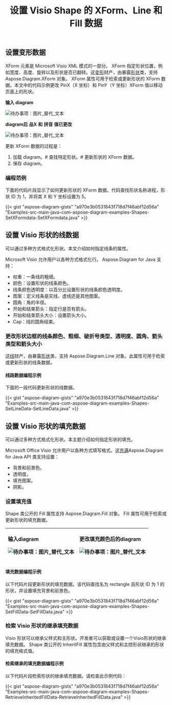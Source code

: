 ﻿---
title: 设置 Visio Shape 的 XForm、Line 和 Fill 数据
type: docs
weight: 70
url: /zh/java/set-visio-shape-s-xform-line-and-fill-data/
---
## **设置变形数据**
XForm 元素是 Microsoft Visio XML 模式的一部分。 XForm 指定形状位置，例如宽度、高度、旋转以及形状是否已翻转。这[变形](https://reference.aspose.com/diagram/java/com.aspose.diagram/xform)财产，由暴露[形状](https://reference.aspose.com/diagram/java/com.aspose.diagram/shape)类，支持 Aspose.Diagram.XForm 对象。 XForm 属性可用于检索或更新形状的 XForm 数据。本文中的代码示例更改 PinX（X 坐标）和 PinY（Y 坐标）XForm 值以移动页面上的形状。

**输入 diagram** 

![待办事项：图片_替代_文本](set-visio-shape-s-xform-line-and-fill-data_1.png)

**diagram后** **品X** **和** **拼音** **值已更改** 

![待办事项：图片_替代_文本](set-visio-shape-s-xform-line-and-fill-data_2.png)

更新 XForm 数据的过程是：

1. 加载 diagram。# 查找特定形状。# 更新形状的 XForm 数据。
1. 保存 diagram。
### **编程范例**
下面的代码片段显示了如何更新形状的 XForm 数据。代码查找形状名称进程，形状 ID 为 1，并将其 X 和 Y 坐标设置为 5。

{{< gist "aspose-diagram-gists" "a970e3b0531843f718d7f46abf12d56a" "Examples-src-main-java-com-aspose-diagram-examples-Shapes-SetXFormdata-SetXFormdata.java" >}}
## **设置 Visio 形状的线数据**
可以通过多种方式格式化形状。本文介绍如何指定线条的属性。

Microsoft Visio 允许用户以各种方式格式化行。 Aspose.Diagram for Java 支持：

- 权重：一条线的粗细。
- 颜色：设置形状的线条颜色。
- 线条颜色透明度：以百分比设置形状的线条颜色透明度。
- 图案：定义线条是实线、虚线还是其他图案。
- 圆角：角的半径。
- 开始和结束箭头：指定行是否有箭头。
- 开始和结束箭头大小：设置箭头大小。
- Cap：线的圆角结束。
### **更改形状边框的线条颜色、粗细、破折号类型、透明度、圆角、箭头类型和箭头大小**
这[线](https://reference.aspose.com/diagram/java/com.aspose.diagram/line)财产，由暴露[形状](https://reference.aspose.com/diagram/java/com.aspose.diagram/shape)类，支持 Aspose.Diagram.Line 对象。此属性可用于检索或更新形状的线条数据。
#### **线路数据编程示例**
下面的一段代码更新形状的线数据。

{{< gist "aspose-diagram-gists" "a970e3b0531843f718d7f46abf12d56a" "Examples-src-main-java-com-aspose-diagram-examples-Shapes-SetLineData-SetLineData.java" >}}
## **设置 Visio 形状的填充数据**
可以通过多种方式格式化形状。本主题介绍如何指定形状的填充。

 Microsoft Office Visio 允许用户以各种方式填写格式。这[充满](https://reference.aspose.com/diagram/java/com.aspose.diagram/fill)Aspose.Diagram for Java API 类支持设置：

- 背景和前景色。
- 透明度。
- 填充图案。
- 阴影。
### **设置填充值**
Shape 类公开的 Fill 属性支持 Aspose.Diagram.Fill 对象。 Fill 属性可用于检索或更新形状的填充数据。

|<p>**输入diagram** </p><p>![待办事项：图片_替代_文本](http://i.imgur.com/OrhEecb.png)</p>|<p>**更改填充颜色后的diagram** </p><p>![待办事项：图片_替代_文本](http://i.imgur.com/HO0wmZ8.png)</p>|
|:- |:- |
#### **填充数据编程示例**
以下代码片段更新形状的填充数据。该代码查找名为 rectangle 且形状 ID 为 1 的形状，并设置填充背景和前景色。

{{< gist "aspose-diagram-gists" "a970e3b0531843f718d7f46abf12d56a" "Examples-src-main-java-com-aspose-diagram-examples-Shapes-SetFillData-SetFillData.java" >}}
### **检索 Visio 形状的继承填充数据**
Visio 形状可以继承父样式和主形状。开发者可以获取或设置一个Visio形状的继承填充数据。 Shape 类公开的 InheritFill 属性包含由父样式和主控形状继承的形状的填充格式值。
#### **检索继承的填充数据编程示例**
以下代码片段检索形状的继承填充数据。请检查此示例代码：

{{< gist "aspose-diagram-gists" "a970e3b0531843f718d7f46abf12d56a" "Examples-src-main-java-com-aspose-diagram-examples-Shapes-RetrieveInheritedFillData-RetrieveInheritedFillData.java" >}}
